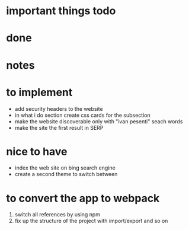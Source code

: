 # important things todo

# done

# notes

# to implement

- add security headers to the website
- in what i do section create css cards for the subsection
- make the website discoverable only with "ivan pesenti" seach words
- make the site the first result in SERP

# nice to have

- index the web site on bing search engine
- create a second theme to switch between

# to convert the app to webpack

1. switch all references by using npm
1. fix up the structure of the project with import/export and so on
